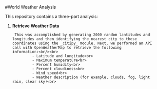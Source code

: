 #World Weather Analysis

This repository contains a three-part analysis:

1. **Retrieve Weather Data**
 
        This was accomplished by generating 2000 random lantitudes and longitudes and then identifying the nearest city to those coordinates using the _citipy_ module. Next, we performed an API call with OpenWeatherMap to retrieve the following             information:<br/><br>
                - Latitude and longitude<br>
                - Maximum temperature<br>
                - Percent humidity<br>
                - Percent cloudiness<br>
                - Wind speed<br>
                - Weather description (for example, clouds, fog, light rain, clear sky)<br>

